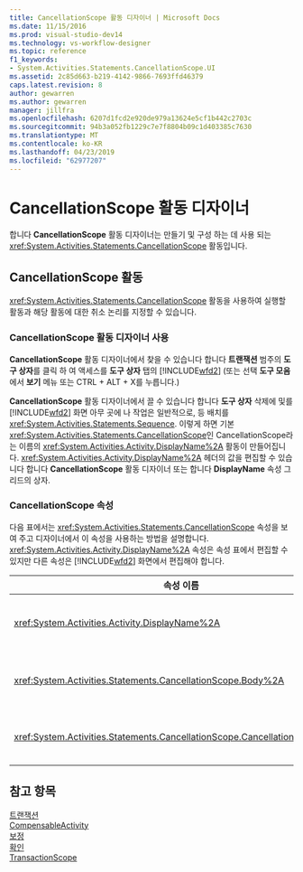 ```yaml
---
title: CancellationScope 활동 디자이너 | Microsoft Docs
ms.date: 11/15/2016
ms.prod: visual-studio-dev14
ms.technology: vs-workflow-designer
ms.topic: reference
f1_keywords:
- System.Activities.Statements.CancellationScope.UI
ms.assetid: 2c85d663-b219-4142-9866-7693ffd46379
caps.latest.revision: 8
author: gewarren
ms.author: gewarren
manager: jillfra
ms.openlocfilehash: 6207d1fcd2e920de979a13624e5cf1b442c2703c
ms.sourcegitcommit: 94b3a052fb1229c7e7f8804b09c1d403385c7630
ms.translationtype: MT
ms.contentlocale: ko-KR
ms.lasthandoff: 04/23/2019
ms.locfileid: "62977207"
---
```

# <a name="cancellationscope-activity-designer"></a>CancellationScope 활동 디자이너
합니다 **CancellationScope** 활동 디자이너는 만들기 및 구성 하는 데 사용 되는 <xref:System.Activities.Statements.CancellationScope> 활동입니다.  
  
## <a name="the-cancellationscope-activity"></a>CancellationScope 활동  
 <xref:System.Activities.Statements.CancellationScope> 활동을 사용하여 실행할 활동과 해당 활동에 대한 취소 논리를 지정할 수 있습니다.  
  
### <a name="using-the-cancellationscope-activity-designer"></a>CancellationScope 활동 디자이너 사용  
 **CancellationScope** 활동 디자이너에서 찾을 수 있습니다 합니다 **트랜잭션** 범주의 **도구 상자**를 클릭 하 여 액세스를 **도구 상자**  탭의 [!INCLUDE[wfd2](../includes/wfd2-md.md)] (또는 선택 **도구 모음** 에서 **보기** 메뉴 또는 CTRL + ALT + X를 누릅니다.)  
  
 **CancellationScope** 활동 디자이너에서 끌 수 있습니다 합니다 **도구 상자** 삭제에 및를 [!INCLUDE[wfd2](../includes/wfd2-md.md)] 화면 아무 곳에 나 작업은 일반적으로, 등 배치를 <xref:System.Activities.Statements.Sequence>. 이렇게 하면 기본 <xref:System.Activities.Statements.CancellationScope>인 CancellationScope라는 이름의 <xref:System.Activities.Activity.DisplayName%2A> 활동이 만들어집니다. <xref:System.Activities.Activity.DisplayName%2A> 헤더의 값을 편집할 수 있습니다 합니다 **CancellationScope** 활동 디자이너 또는 합니다 **DisplayName** 속성 그리드의 상자.  
  
### <a name="the-cancellationscope-properties"></a>CancellationScope 속성  
 다음 표에서는 <xref:System.Activities.Statements.CancellationScope> 속성을 보여 주고 디자이너에서 이 속성을 사용하는 방법을 설명합니다. <xref:System.Activities.Activity.DisplayName%2A> 속성은 속성 표에서 편집할 수 있지만 다른 속성은 [!INCLUDE[wfd2](../includes/wfd2-md.md)] 화면에서 편집해야 합니다.  
  
|속성 이름|필수|사용법|  
|-------------------|--------------|-----------|  
|<xref:System.Activities.Activity.DisplayName%2A>|False|<xref:System.Activities.Statements.CancellationScope> 활동의 선택적 이름입니다. 기본값은 CancellationScope입니다. <xref:System.Activities.Activity.DisplayName%2A> 값은 꼭 필요하지 않더라도 사용하는 것이 좋습니다.|  
|<xref:System.Activities.Statements.CancellationScope.Body%2A>|True|취소 논리가 제공되는 활동을 지정합니다. 추가할를 <xref:System.Activities.Statements.CancellationScope.Body%2A> 활동에서 활동을 **도구 상자** 에 **본문** 상자에 **CancellationScope** "놓기 힌트 텍스트가 있는 활동 디자이너 여기에 작업 "입니다.|  
|<xref:System.Activities.Statements.CancellationScope.CancellationHandler%2A>|True|취소 시 실행할 활동을 지정합니다. 추가할를 <xref:System.Activities.Statements.CancellationScope.CancellationHandler%2A> 활동에서 활동을 **도구 상자** 에 **CancellationHandler** 상자에 **CancellationScope** 힌트를 사용 하 여 활동 디자이너 여기에 작업 놓기 "텍스트입니다.|  
  
## <a name="see-also"></a>참고 항목  
 [트랜잭션](../workflow-designer/transaction-activity-designers.md)   
 [CompensableActivity](../workflow-designer/compensableactivity-activity-designer.md)   
 [보정](../workflow-designer/compensate-activity-designer.md)   
 [확인](../workflow-designer/confirm-activity-designer.md)   
 [TransactionScope](../workflow-designer/transactionscope-activity-designer.md)
